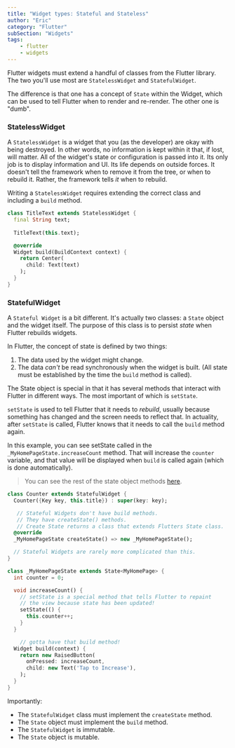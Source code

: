 ```yaml
---
title: "Widget types: Stateful and Stateless"
author: "Eric"
category: "Flutter"
subSection: "Widgets"
tags:
    - flutter
    - widgets
---
```


Flutter widgets must extend a handful of classes from the Flutter library. The two you'll use most are `StatelessWidget` and `StatefulWidget`.

The difference is that one has a concept of `State` within the Widget, which can be used to tell Flutter when to render and re-render. The other one is "dumb".

### StatelessWidget

A `StatelessWidget` is a widget that you (as the developer) are okay with being destroyed. In other words, no information is kept within it that, if lost, will matter. All of the widget's state or configuration is passed into it. Its only job is to display information and UI. Its life depends on outside forces. It doesn't tell the framework when to remove it from the tree, or when to rebuild it. Rather, the framework tells _it_ when to rebuild. 

Writing a `StatelessWidget` requires extending the correct class and including a `build` method.

```dart
class TitleText extends StatelessWidget {
  final String text;
  
  TitleText(this.text);

  @override
  Widget build(BuildContext context) {
    return Center(
      child: Text(text)
    );
  }
}
```

### StatefulWidget

A `Stateful Widget` is a bit different. It's actually two classes: a `State` object and the widget itself. The purpose of this class is to persist *state* when Flutter rebuilds widgets.


In Flutter, the concept of state is defined by two things:

1. The data used by the widget might change.
2. The data _can't_ be read synchronously when the widget is built. (All state
   must be established by the time the `build` method is called). 

The State object is special in that it has several methods that interact with Flutter in different ways. The most important of which is `setState`. 

`setState` is used to tell Flutter that it needs to _rebuild_, usually because something has changed and the screen needs to reflect that. In actuality, after `setState` is called, Flutter knows that it needs to call the `build` method again.

In this example, you can see setState called in the `_MyHomePageState.increaseCount` method. That will increase the `counter`  variable, and that value will be displayed  when `build` is called again (which is done automatically).

> You can see the rest of the state object methods [here](./stateful_widget_lifecycle.md).

```dart
class Counter extends StatefulWidget {
  Counter({Key key, this.title}) : super(key: key);

   // Stateful Widgets don't have build methods.
   // They have createState() methods.
   // Create State returns a class that extends Flutters State class.
  @override
  _MyHomePageState createState() => new _MyHomePageState();

  // Stateful Widgets are rarely more complicated than this.
}

class _MyHomePageState extends State<MyHomePage> {
  int counter = 0;

  void increaseCount() {
	// setState is a special method that tells Flutter to repaint
	// the view because state has been updated!
	setState(() {
      this.counter++;
 	}
  }

	// gotta have that build method!
  Widget build(context) {
	return new RaisedButton(
      onPressed: increaseCount,
	  child: new Text('Tap to Increase'),
	);
  }
}
```

Importantly:

- The `StatefulWidget` class must implement the `createState` method.
- The `State` object must implement the `build` method.
- The `StatefulWidget` is immutable.
- The `State` object is mutable. 